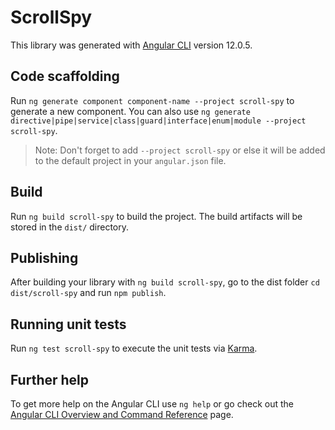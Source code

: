 # ScrollSpy

This library was generated with [Angular CLI](https://github.com/angular/angular-cli) version 12.0.5.

## Code scaffolding

Run `ng generate component component-name --project scroll-spy` to generate a new component. You can also use `ng generate directive|pipe|service|class|guard|interface|enum|module --project scroll-spy`.
> Note: Don't forget to add `--project scroll-spy` or else it will be added to the default project in your `angular.json` file. 

## Build

Run `ng build scroll-spy` to build the project. The build artifacts will be stored in the `dist/` directory.

## Publishing

After building your library with `ng build scroll-spy`, go to the dist folder `cd dist/scroll-spy` and run `npm publish`.

## Running unit tests

Run `ng test scroll-spy` to execute the unit tests via [Karma](https://karma-runner.github.io).

## Further help

To get more help on the Angular CLI use `ng help` or go check out the [Angular CLI Overview and Command Reference](https://angular.io/cli) page.
